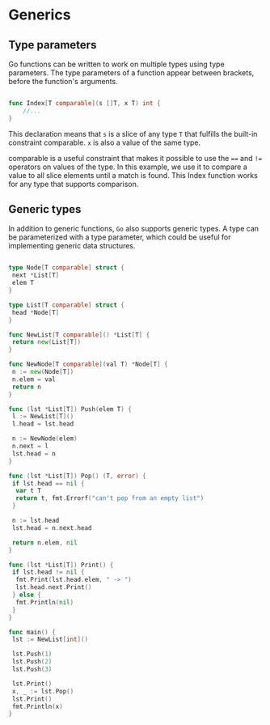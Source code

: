# Generics

## Type parameters

Go functions can be written to work on multiple types using type
parameters. The type
parameters of a function appear between brackets, before the
function's arguments.

```go

func Index[T comparable](s []T, x T) int {
    //...
}

```

This declaration means that `s` is a slice of any type `T` that fulfills
the built-in
constraint comparable. `x` is also a value of the same type.

comparable is a useful constraint that makes it possible to use
the `==` and `!=` operators
on values of the type. In this example, we use it to compare a
value to all slice
elements until a match is found. This Index function works for any
type that supports comparison.

## Generic types

In addition to generic functions, `Go` also supports generic types.
A type
can be parameterized with a type parameter, which could be useful
for implementing generic data structures.

```go

type Node[T comparable] struct {
 next *List[T]
 elem T
}

type List[T comparable] struct {
 head *Node[T]
}

func NewList[T comparable]() *List[T] {
 return new(List[T])
}

func NewNode[T comparable](val T) *Node[T] {
 n := new(Node[T])
 n.elem = val
 return n
}

func (lst *List[T]) Push(elem T) {
 l := NewList[T]()
 l.head = lst.head

 n := NewNode(elem)
 n.next = l
 lst.head = n
}

func (lst *List[T]) Pop() (T, error) {
 if lst.head == nil {
  var t T
  return t, fmt.Errorf("can't pop from an empty list")
 }

 n := lst.head
 lst.head = n.next.head

 return n.elem, nil
}

func (lst *List[T]) Print() {
 if lst.head != nil {
  fmt.Print(lst.head.elem, " -> ")
  lst.head.next.Print()
 } else {
  fmt.Println(nil)
 }
}

func main() {
 lst := NewList[int]()

 lst.Push(1)
 lst.Push(2)
 lst.Push(3)

 lst.Print()
 x, _ := lst.Pop()
 lst.Print()
 fmt.Println(x)
}

```
